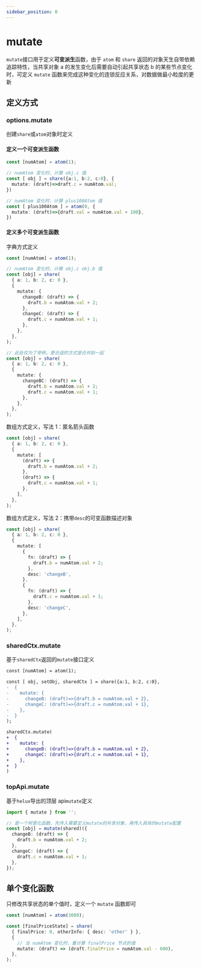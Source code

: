 ```yaml
---
sidebar_position: 0
---
```


# mutate

`mutate`接口用于定义**可变派生**函数，由于 `atom` 和 `share` 返回的对象天生自带依赖追踪特性，当共享对象 a 的发生变化后需要自动引起共享状态 b 的某些节点变化时，可定义 `mutate` 函数来完成这种变化的连锁反应关系，对数据做最小粒度的更新

## 定义方式

### options.mutate

创建`share`或`atom`对象时定义

#### 定义一个可变派生函数

```ts
const [numAtom] = atom(1);

// numAtom 变化时，计算 obj.c 值
const [ obj ] = share({a:1, b:2, c:0}, {
  mutate: (draft)=>draft.c = numAtom.val;
})

// numAtom 变化时，计算 plus100Atom 值
const [ plus100Atom ] = atom(0, {
  mutate: (draft)=>{draft.val = numAtom.val + 100},
})
```

#### 定义多个可变派生函数

字典方式定义

```ts
const [numAtom] = atom(1);

// numAtom 变化时，计算 obj.c obj.b 值
const [obj] = share(
  { a: 1, b: 2, c: 0 },
  {
    mutate: {
      changeB: (draft) => {
        draft.b = numAtom.val + 2;
      },
      changeC: (draft) => {
        draft.c = numAtom.val + 1;
      },
    },
  },
);

// 此处仅为了举例，更合适的方式是合并到一起
const [obj] = share(
  { a: 1, b: 2, c: 0 },
  {
    mutate: {
      changeBC: (draft) => {
        draft.b = numAtom.val + 2;
        draft.c = numAtom.val + 1;
      },
    },
  },
);
```

数组方式定义，写法 1：匿名箭头函数

```ts
const [obj] = share(
  { a: 1, b: 2, c: 0 },
  {
    mutate: [
      (draft) => {
        draft.b = numAtom.val + 2;
      },
      (draft) => {
        draft.c = numAtom.val + 1;
      },
    ],
  },
);
```

数组方式定义，写法 2：携带`desc`的可变函数描述对象

```ts
const [obj] = share(
  { a: 1, b: 2, c: 0 },
  {
    mutate: [
      {
        fn: (draft) => {
          draft.b = numAtom.val + 2;
        },
        desc: 'changeB',
      },
      {
        fn: (draft) => {
          draft.c = numAtom.val + 1;
        },
        desc: 'changeC',
      },
    ],
  },
);
```

### sharedCtx.mutate

基于`sharedCtx`返回的`mutate`接口定义

```diff
const [numAtom] = atom(1);

const [ obj, setObj, sharedCtx ] = share({a:1, b:2, c:0},
-  {
-    mutate: {
-      changeB: (draft)=>{draft.b = numAtom.val + 2},
-      changeC: (draft)=>{draft.c = numAtom.val + 1},
-    },
-  }
);

sharedCtx.mutate(
+  {
+    mutate: {
+      changeB: (draft)=>{draft.b = numAtom.val + 2},
+      changeC: (draft)=>{draft.c = numAtom.val + 1},
+    },
+  }
)

```

### topApi.mutate

基于`helux`导出的顶层 api`mutate`定义

```ts
import { mutate } from '';

// 是一个柯里化函数，先传入需要定义mutate的共享对象，再传入具体的mutate配置
const [obj] = mutate(shared)({
  changeB: (draft) => {
    draft.b = numAtom.val + 2;
  },
  changeC: (draft) => {
    draft.c = numAtom.val + 1;
  },
});
```

## 单个变化函数

只修改共享状态的单个值时，定义一个 `mutate` 函数即可

```ts
const [numAtom] = atom(3000);

const [finalPriceState] = share(
  { finalPrice: 0, otherInfo: { desc: 'other' } },
  {
    // 当 numAtom 变化时，重计算 finalPrice 节点的值
    mutate: (draft) => (draft.finalPrice = numAtom.val - 600),
  },
);
```
